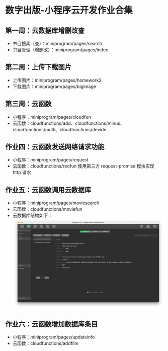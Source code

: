 # 数字出版-小程序云开发作业合集
## 第一周：云数据库增删改查
- 书目搜索（查）：miniprogram/pages/search
- 书目管理（增删改）：miniprogram/pages/index
## 第二周：上传下载图片
- 上传图片：miniprogram/pages/homework2
- 下载图片：miniprogram/pages/bigimage
## 第三周：云函数
- 小程序：miniprogram/pages/cloudfun
- 云函数：cloudfunctions/add、cloudfunctions/minus、cloudfunctions/multi、cloudfunctions/devide
## 作业四：云函数发送网络请求功能
- 小程序：miniprogram/pages/request
- 云函数：cloudfunctions/reqfun 使用第三方 request-promise 模块实现 http 请求
## 作业五：云函数调用云数据库
- 小程序：miniprogram/pages/moviesearch
- 云函数：cloudfunctions/moviefun
- 云数据库结构如下：
![云数据库结构](miniprogram/images/No5db.png)
## 作业六：云函数增加数据库条目
- 小程序：miniprogram/pages/updateinfo
- 云函数：cloudfunctions/addfilm